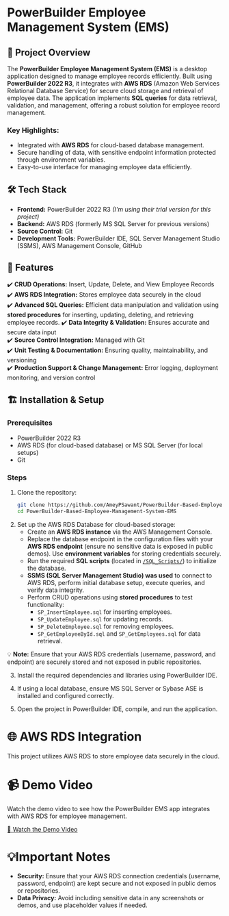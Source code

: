 # PowerBuilder Employee Management System (EMS)

## 📌 Project Overview  
The **PowerBuilder Employee Management System (EMS)** is a desktop application designed to manage employee records efficiently. Built using **PowerBuilder 2022 R3**, it integrates with **AWS RDS** (Amazon Web Services Relational Database Service) for secure cloud storage and retrieval of employee data. The application implements **SQL queries** for data retrieval, validation, and management, offering a robust solution for employee record management.

### Key Highlights:
- Integrated with **AWS RDS** for cloud-based database management.
- Secure handling of data, with sensitive endpoint information protected through environment variables.
- Easy-to-use interface for managing employee data efficiently.

## 🛠️ Tech Stack  
- **Frontend:** PowerBuilder 2022 R3 *(I'm using their trial version for this project)*
- **Backend:** AWS RDS (formerly MS SQL Server for previous versions)  
- **Source Control:** Git  
- **Development Tools:** PowerBuilder IDE, SQL Server Management Studio (SSMS), AWS Management Console, GitHub  

## 🚀 Features  
✔️ **CRUD Operations:** Insert, Update, Delete, and View Employee Records  
✔️ **AWS RDS Integration:** Stores employee data securely in the cloud  
✔️ **Advanced SQL Queries:** Efficient data manipulation and validation using **stored procedures** for inserting, updating, deleting, and retrieving employee records.
✔️ **Data Integrity & Validation:** Ensures accurate and secure data input  
✔️ **Source Control Integration:** Managed with Git  
✔️ **Unit Testing & Documentation:** Ensuring quality, maintainability, and versioning  
✔️ **Production Support & Change Management:** Error logging, deployment monitoring, and version control  

## 🏗️ Installation & Setup  
### Prerequisites  
- PowerBuilder 2022 R3  
- AWS RDS (for cloud-based database) or MS SQL Server (for local setups)  
- Git

### Steps  
1. Clone the repository:  
   ```sh
   git clone https://github.com/AmeyPSawant/PowerBuilder-Based-Employee-Management-System-EMS.git
   cd PowerBuilder-Based-Employee-Management-System-EMS

2. Set up the AWS RDS Database for cloud-based storage:  
   - Create an **AWS RDS instance** via the AWS Management Console.  
   - Replace the database endpoint in the configuration files with your **AWS RDS endpoint** (ensure no sensitive data is exposed in public demos). Use **environment variables** for storing credentials securely.  
   - Run the required **SQL scripts** (located in [`/SQL_Scripts/`](https://github.com/AmeyPSawant/PowerBuilder-Based-Employee-Management-System-EMS/tree/main/SQL_Scripts)) to initialize the database.  
   - **SSMS (SQL Server Management Studio) was used** to connect to AWS RDS, perform initial database setup, execute queries, and verify data integrity.  
   - Perform CRUD operations using **stored procedures** to test functionality:  
     - `SP_InsertEmployee.sql` for inserting employees.  
     - `SP_UpdateEmployee.sql` for updating records.  
     - `SP_DeleteEmployee.sql` for removing employees.  
     - `SP_GetEmployeeById.sql` and `SP_GetEmployees.sql` for data retrieval.  

💡 **Note:** Ensure that your AWS RDS credentials (username, password, and endpoint) are securely stored and not exposed in public repositories.  

  
3. Install the required dependencies and libraries using PowerBuilder IDE.

4. If using a local database, ensure MS SQL Server or Sybase ASE is installed and configured correctly.

5. Open the project in PowerBuilder IDE, compile, and run the application.

# 🌐 AWS RDS Integration
This project utilizes AWS RDS to store employee data securely in the cloud.

# 📹 Demo Video
Watch the demo video to see how the PowerBuilder EMS app integrates with AWS RDS for employee management.

[🎥 Watch the Demo Video](https://github.com/AmeyPSawant/PowerBuilder-Based-Employee-Management-System-EMS/tree/main/Media/Powerbuilder-EMS_demo.mp4)

# 💡Important Notes
- **Security:** Ensure that your AWS RDS connection credentials (username, password, endpoint) are kept secure and not exposed in public demos or repositories.
- **Data Privacy:** Avoid including sensitive data in any screenshots or demos, and use placeholder values if needed.
